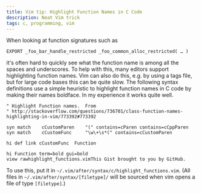 ```yaml
---
title: Vim tip: Highlight Function Names in C Code
description: Neat Vim trick
tags: c, programming, vim
---
```


When looking at function signatures such as

    EXPORT _foo_bar_handle_restricted _foo_common_alloc_restricted( … )

it's often hard to quickly see what the function name is among all the spaces
and underscores. To help with this, many editors support highlighting function
names. Vim can also do this, e.g. by using a tags file, but for large code bases
this can be quite slow. The following syntax definitions use a simple heuristic
to highlight function names in C code by making their names boldface. In my
experience it works quite well.

~~~{.vim}
" Highlight Function names.  From
" http://stackoverflow.com/questions/736701/class-function-names-highlighting-in-vim/773392#773392

syn match    cCustomParen    "(" contains=cParen contains=cCppParen
syn match    cCustomFunc     "\w\+\s*(" contains=cCustomParen

hi def link cCustomFunc  Function

hi Function term=bold gui=bold
view rawhighlight_functions.vimThis Gist brought to you by GitHub.
~~~

To use this, put it in `~/.vim/after/syntax/c/highlight_functions.vim`. (All
files in `~/.vim/after/syntax/[filetype]/` will be sourced when vim opens a file
of type `[filetype]`.)
